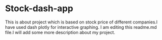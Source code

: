 # Stock-dash-app
This is about project which is based on stock price of different companies.I have used dash plotly for interactive graphing.
I am editing this readme.md file.I will add some more description about my project.
